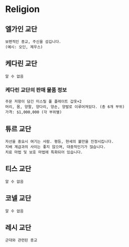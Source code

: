 # Religion

## 엘가인 교단

    보편적인 종교, 주신을 섬깁니다. 
    (예시: 오딘, 제우스)

## 케다린 교단

    알 수 없음
    
### 케다린 교단의 판매 물품 정보
    
    주문 저항이 담긴 미스릴 풀 플레이트 갑옷+2 
    머리, 몸, 양팔, 양다리, 양손, 양발로 이루어져있다. (총 6개 부위)
    가격: $1,000,000 (각 부위별)

## 튜르 교단

    자선을 중요시 여기는 사람. 평등, 현세의 불만을 진정시킵니다.
    지배 계급과의 사이는 좋지 않으며, 대중적인기가 많습니다.
    치료 마법 및 보호 마법에 특화되어 있습니다.


## 티스 교단

    알 수 없음

## 코넬 교단

    알 수 없음

## 레시 교단

    군대와 관련된 종교
